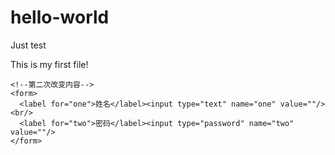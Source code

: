 hello-world
===========

Just  test

<html>
  <head></head>
  <body>
    <div class="one">This is my first file!</div>
    
    <!--第二次改变内容-->
    <form>
      <label for="one">姓名</label><input type="text" name="one" value=""/><br/>
      <label for="two">密码</label><input type="password" name="two" value=""/>
    </form>
  </body>
</html>
